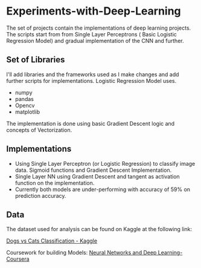 # Experiments-with-Deep-Learning

The set of projects contain the implementations of deep learning projects. The scripts start from  from Single Layer Perceptrons ( Basic Logistic Regression Model) and gradual implementation of the CNN and further. 

## Set of Libraries 

I'll add libraries and the frameworks used as I make changes and add further scripts for implementations. 
Logistic Regression Model uses. 

- numpy 
- pandas
- Opencv 
- matplotlib 

The implementation is done using basic Gradient Descent logic and concepts of Vectorization.

## Implementations 

- Using Single Layer Perceptron (or Logistic Regression) to classify image data. Sigmoid functions and Gradient Descent Implementation.
- Single Layer NN using Gradient Descent and tangent as activation function on the implementation. 
- Currently both models are under-performing with accuracy of 59% on prediction accuracy.


## Data

The dataset used for analysis can be found on Kaggle at the following link:

[Dogs vs Cats Classification - Kaggle](https://www.kaggle.com/c/dogs-vs-cats) 

Coursework for building Models:
[Neural Networks and Deep Learning-Coursera](https://www.coursera.org/learn/neural-networks-deep-learning/home/welcome)
